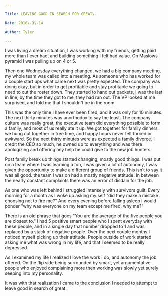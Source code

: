 ```yaml
---

Title: LEAVING GOOD IN SEARCH FOR GREAT\.

Date: 2016\-3\-14

Author: Tyler

---
```


I was living a dream situation, I was working with my friends, getting paid more than I ever had, and building something I felt had value\. On Maslows pyramid I was pulling up on 4 or 5\.

Then one Wednesday everything changed, we had a big company meeting, my whole team was called into a meeting\. As someone who has worked for a couple start ups what came next was pretty expected\. The company was doing okay, but in order to get profitable and stay profitable we going to need to cut the roster down\. They started to hand out packets, I was the last in line, by the time they got to me, they had ran out\. The VP looked at me surprised, and told me that I shouldn't be in the room\.

This was the only time I have ever been fired, and it was only for 10 minutes\. The next thirty minutes was unorthodox to say the least\. The company culture was really great, the executive team did everything possible to form a family, and most of us really ate it up\. We got together for family dinners, we hung out together in free time, and happy hours never felt forced or awkward\. So the next thirty minutes were as expected a family divorce\. I credit the CEO so much, he owned up to everything and was there apologizing and offering any help he could give to the new job hunters\.

Post family break up things started changing, mostly good things\. I was put on a team where I was learning a ton, I was given a lot of autonomy, I was given the opportunity to make a different group of friends\. This isn’t to say it was all good\. the team I was on had a mostly negative attitude\. In between the nearly constant complaints there was an error of disdain for the job\.

As one who was left behind I struggled intensely with survivors guilt\. Every morning for a month as I woke up asking my self "did they make a mistake choosing not to fire me?" And every evening before falling asleep I would ponder "why was everyone on my team except me fired, why me?"

There is an old phrase that goes "You are the average of the five people you are closest to\." I had 5 positive smart people who I spent everyday with these people, and in a single day that number dropped to 1 and was replaced by a stack of negative people\. Over the next couple months I noticed myself picking up their attitude\. People outside of work started asking me what was wrong in my life, and that I seemed to be really depressed\.

As I examined my life I realized I love the work I do, and autonomy the job offered\. On the flip side being surrounded by smart, yet argumentative people who enjoyed complaining more then working was slowly yet surely seeping into my personality\.

It was with that realization I came to the conclusion I needed to attempt to leave good in search of great\.

